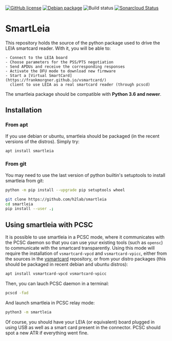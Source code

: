 
[![GitHub license](https://img.shields.io/github/license/h2lab/smartleia)](https://github.com/h2lab/smartleia/blob/master/LICENSE.bsd3) [![Debian package](https://img.shields.io/debian/v/smartleia/unstable)](https://tracker.debian.org/pkg/smartleia) ![Build status](https://github.com/h2lab/smartleia/actions/workflows/main.yml/badge.svg) [![Sonarcloud Status](https://sonarcloud.io/api/project_badges/measure?project=h2lab_smartleia&metric=alert_status)](https://sonarcloud.io/dashboard?id=h2lab_smartleia)


# SmartLeia

This repository holds the source of the python package used to drive the LEIA
smartcard reader. With it, you will be able to:

    - Connect to the LEIA board
    - Choose parameters for the PSS/PTS negotiation
    - Send APDUs and receive the corresponding responses
    - Activate the DFU mode to download new firmware
    - Start a [Virtual SmartCard](https://frankmorgner.github.io/vsmartcard/) 
      client to use LEIA as a real smartcard reader (through pcscd)

The smartleia package should be compatible with **Python 3.6 and newer**.

## Installation

### From apt

If you use debian or ubuntu, smartleia should be packaged (in the
recent versions of the distros). Simply try:

```sh
apt install smartleia
```

### From git


You may need to use the last version of python builtin's setuptools to install
smartleia from git:

```sh
python -m pip install --upgrade pip setuptools wheel
```

```sh
git clone https://github.com/h2lab/smartleia
cd smartleia
pip install --user .;
```

## Using smartleia with PCSC

It is possible to use smartleia in a PCSC mode, where
it communicates with the PCSC daemon so that you can
use your existing tools (such as `opensc`) to communicate
with the smartcard transparently. Using this mode will require
the installation of `vsmartcard-vpcd` and `vsmartcard-vpicc`,
either from the sources in the [vsmartcard](https://github.com/frankmorgner/vsmartcard)
repository, or from your distro packages (this should be
packaged in recent debian and ubuntu distros):


```sh
apt install vsmartcard-vpcd vsmartcard-vpicc
```

Then, you can lauch PCSC daemon in a terminal:
```sh
pcscd -fad
```

And launch smartleia in PCSC relay mode:
```sh
python3 -m smartleia
```

Of course, you should have your LEIA (or equivalent) board
plugged in using USB as well as a smart card present in the
connector. PCSC should spot a new ATR if everything went fine.
